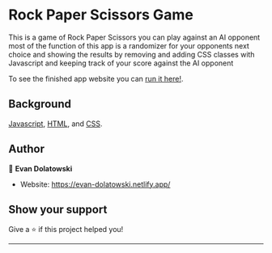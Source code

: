 # Rock Paper Scissors Game

This is a game of Rock Paper Scissors you can play against an AI opponent
most of the function of this app is a randomizer for your opponents next choice and showing the results by removing and adding CSS classes with
Javascript and keeping track of your score against the AI opponent

To see the finished app website you can [run it here!]([https://battle-ship-7bf9aa.netlify.app/](https://rock-paper-scissors-333.netlify.app/)).

## Background




[Javascript](https://developer.mozilla.org/en-US/docs/Web/JavaScript), [HTML](https://developer.mozilla.org/en-US/docs/Learn/HTML), and [CSS](https://developer.mozilla.org/en-US/docs/Learn/CSS).

## Author

👤 **Evan Dolatowski**

- Website: https://evan-dolatowski.netlify.app/

## Show your support

Give a ⭐️ if this project helped you!

---

